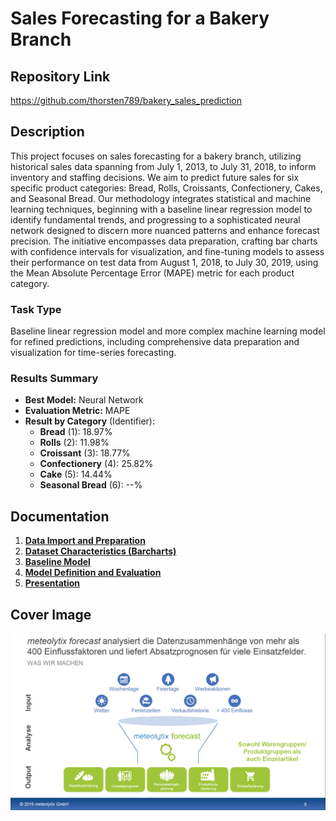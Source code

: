 # Sales Forecasting for a Bakery Branch

## Repository Link

<https://github.com/thorsten789/bakery_sales_prediction>

## Description

This project focuses on sales forecasting for a bakery branch, utilizing historical sales data spanning from July 1, 2013, to July 31, 2018, to inform inventory and staffing decisions. We aim to predict future sales for six specific product categories: Bread, Rolls, Croissants, Confectionery, Cakes, and Seasonal Bread. Our methodology integrates statistical and machine learning techniques, beginning with a baseline linear regression model to identify fundamental trends, and progressing to a sophisticated neural network designed to discern more nuanced patterns and enhance forecast precision. The initiative encompasses data preparation, crafting bar charts with confidence intervals for visualization, and fine-tuning models to assess their performance on test data from August 1, 2018, to July 30, 2019, using the Mean Absolute Percentage Error (MAPE) metric for each product category.

### Task Type

Baseline linear regression model and more complex machine learning model for refined predictions, including comprehensive data preparation and visualization for time-series forecasting.

### Results Summary

- **Best Model:** Neural Network
- **Evaluation Metric:** MAPE
- **Result by Category** (Identifier):
  - **Bread** (1): 18.97%
  - **Rolls** (2): 11.98%
  - **Croissant** (3): 18.77%
  - **Confectionery** (4): 25.82%
  - **Cake** (5): 14.44%
  - **Seasonal Bread** (6): --%

## Documentation

1. [**Data Import and Preparation**](0_DataPreparation/README.md)
1. [**Dataset Characteristics (Barcharts)**](1_DatasetCharacteristics/README.md)
1. [**Baseline Model**](2_BaselineModel/README.md)
1. [**Model Definition and Evaluation**](3_Model/README.md)
1. [**Presentation**](4_Presentation/README.md)

## Cover Image

![meteolytix forecast - what we do](CoverImage/cover_image.png)
